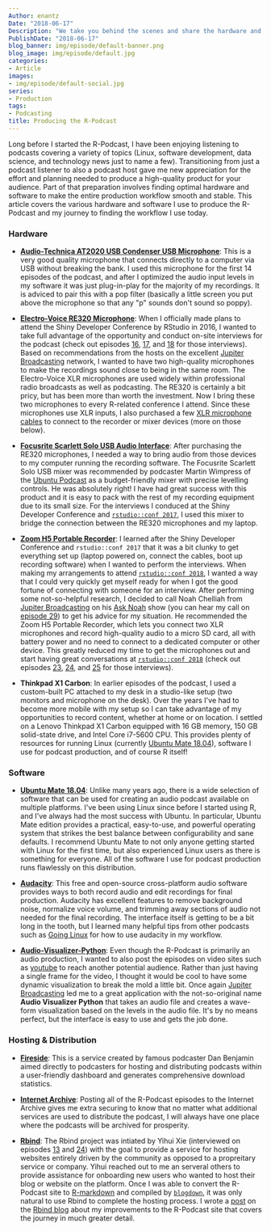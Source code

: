 ```yaml
---
Author: enantz
Date: "2018-06-17"
Description: "We take you behind the scenes and share the hardware and software used to produce the R-Podcast"
PublishDate: "2018-06-17"
blog_banner: img/episode/default-banner.png
blog_image: img/episode/default.jpg
categories:
- Article
images:
- img/episode/default-social.jpg
series:
- Production
tags:
- Podcasting
title: Producing the R-Podcast
---
```


Long before I started the R-Podcast, I have been enjoying listening to podcasts covering a variety of topics (Linux, software development, data science, and technology news just to name a few).  Transitioning from just a podcast listener to also a podcast host gave me new appreciation for the effort and planning needed to produce a high-quality product for your audience.  Part of that preparation involves finding optimal hardware and software to make the entire production workflow smooth and stable.  This article covers the various hardware and software I use to produce the R-Podcast and my journey to finding the workflow I use today.

### Hardware

* [__Audio-Technica AT2020 USB Condenser USB Microphone__](https://www.audio-technica.com/cms/wired_mics/5879a6ca22e5aa7e/): This is a very good quality microphone that connects directly to a computer via USB without breaking the bank. I used this microphone for the first 14 episodes of the podcast, and after I optimized the audio input levels in my software it was just plug-in-play for the majority of my recordings. It is adviced to pair this with a pop filter (basically a little screen you put above the microphone so that any "p" sounds don't sound so poppy).

* [__Electro-Voice RE320 Microphone__](https://www.electrovoice.com/product.php?id=1065): When I officially made plans to attend the Shiny Developer Conference by RStudio in 2016, I wanted to take full advantage of the opportunity and conduct on-site interviews for the podcast (check out episodes [16](/16), [17](/17), and [18](/18) for those interviews).  Based on recommendations from the hosts on the excellent [Jupiter Broadcasting](http://www.jupiterbroadcasting.com/) network, I wanted to have two high-quality microphones to make the recordings sound close to being in the same room.  The Electro-Voice XLR microphones are used widely within professional radio broadcasts as well as podcasting.  The RE320 is certainly a bit pricy, but has been more than worth the investment.  Now I bring these two microphones to every R-related conference I attend.  Since these microphones use XLR inputs, I also purchased a few [XLR microphone cables](https://www.amazon.com/gp/product/B00KO8VYMG/ref=oh_aui_search_detailpage?ie=UTF8&psc=1) to connect to the recorder or mixer devices (more on those below).

* [__Focusrite Scarlett Solo USB Audio Interface__](http://us.focusrite.com/usb-audio-interfaces/scarlett-solo): After purchasing the RE320 microphones, I needed a way to bring audio from those devices to my computer running the recording software.  The Focusrite Scarlett Solo USB mixer was recommended by podcaster Martin Wimpress of the [Ubuntu Podcast](http://ubuntupodcast.org/) as a budget-friendly mixer with precise levelling controls.  He was absolutely right!  I have had great success with this product and it is easy to pack with the rest of my recording equipment due to its small size.  For the interviews I conduced at the Shiny 
Developer Conference and [`rstudio::conf 2017`](https://www.rstudio.com/resources/webinars/#rstudioconf2017), I used this mixer to bridge the connection between the RE320 microphones and my laptop.

* [__Zoom H5 Portable Recorder__](https://www.zoom-na.com/products/field-video-recording/field-recording/zoom-h5-handy-recorder): I learned after the Shiny Developer Conference and `rstudio::conf 2017` that it was a bit clunky to get everything set up (laptop powered on, connect the cables, boot up recording software) when I wanted to perform the interviews.  When making my arrangements to attend [`rstudio::conf 2018`](https://www.rstudio.com/resources/webinars/#rstudioconf2017), I wanted a way that I could very quickly get myself ready for when I got the good fortune of connecting with someone for an interview. After performing some not-so-helpful research, I decided to call Noah Chelliah from [Jupiter Broadcasting](http://www.jupiterbroadcasting.com) on his [Ask Noah](http://www.asknoahshow.com/) show (you can hear my call on [episode 29](http://podcast.asknoahshow.com/29)) to get his advice for my situation.  He recommended the Zoom H5 Portable Recorder, which lets you connect two XLR microphones and record high-quality audio to a micro SD card, all with battery power and no need to connect to a dedicated computer or other device.  This greatly reduced my time to get the microphones out and start having great conversations at [`rstudio::conf 2018`](https://www.rstudio.com/resources/webinars/#rstudioconf2018) (check out episodes [23](/23), [24](/24), and [25](/25) for those interviews).

* __Thinkpad X1 Carbon__: In earlier episodes of the podcast, I used a custom-built PC attached to my desk in a studio-like setup (two monitors and microphone on the desk). Over the years I've had to become more mobile with my setup so I can take advantage of my opportunities to record content, whether at home or on location.  I settled on a Lenovo Thinkpad X1 Carbon equipped with 16 GB memory, 150 GB solid-state drive, and Intel Core i7-5600 CPU.  This provides plenty of resources for running Linux (currently [Ubuntu Mate 18.04](https://ubuntu-mate.org/)), software I use for podcast production, and of course R itself!

### Software

* [__Ubuntu Mate 18.04__](https://ubuntu-mate.org/): Unlike many years ago, there is a wide selection of software that can be used for creating an audio podcast available on multiple platforms.  I've been using Linux since before I started using R, and I've always had the most success with Ubuntu. In particular, Ubuntu Mate edition provides a practical, easy-to-use, and powerful operating system that strikes the best balance between configurability and sane defaults. I recommend Ubuntu Mate to not only anyone getting started with Linux for the first time, but also experienced Linux users as there is something for everyone.  All of the software I use for podcast production runs flawlessly on this distribution.

* [__Audacity__](https://www.audacityteam.org/): This free and open-source cross-platform audio software provides ways to both record audio and edit recordings for final production.  Audacity has excellent features to remove background noise, normalize voice volume, and trimming away sections of audio not needed for the final recording.  The interface itself is getting to be a bit long in the tooth, but I learned many helpful tips from other podcasts such as [Going Linux](http://goinglinux.com) for how to use audacity in my workflow.

* [__Audio-Visualizer-Python__](https://github.com/djfun/audio-visualizer-python): Even though the R-Podcast is primarily an audio production, I wanted to also post the episodes on video sites such as [youtube](https://www.youtube.com) to reach another potential audience. Rather than just having a single frame for the video, I thought it would be cool to have some dynamic visualization to 
break the mold a little bit.  Once again [Jupiter Broadcasting](http://www.jupiterbroadcasting.com/) led me to a great application with the not-so-original name __Audio Visualizer Python__ that takes an audio file and creates a wave-form visualization based on the levels in the audio file.  It's by no means perfect, but the interface is easy to use and gets the job done.

### Hosting & Distribution

* [__Fireside__](https://fireside.fm/): This is a service created by famous podcaster Dan Benjamin aimed directly to podcasters for hosting and distributing podcasts within a user-friendly dashboard and generates comprehensive download statistics.

* [__Internet Archive__](https://archive.org/details/@r-podcast): Posting all of the R-Podcast episodes to the Internet Archive gives me extra securing to know that no matter what additional services are used to distribute the podcast, I will always have one place where the podcasts will be archived for prosperity.

* [__Rbind__](https://support.rbind.io/about/): The Rbind project was intiated by Yihui Xie (interviewed on episodes [13](/13) and [24](/24)) with the goal to provide a service for hosting websites entirely driven by the community as opposed to a propreitary service or company.  Yihui reached out to me an serveral others to provide assistance for onboarding new users who wanted to host their blog or website on the platform.  Once I was able to convert the R-Podcast site to [R-markdown](https://rmarkdown.rstudio.com/) and compiled by [`blogdown`](https://bookdown.org/yihui/blogdown/), it was only natural to use Rbind to complete the hosting process. I wrote a [post](https://support.rbind.io/2017/04/27/r-podcast-website/) on the [Rbind blog](https://support.rbind.io/) about my improvements to the R-Podcast site that covers the journey in much greater detail.